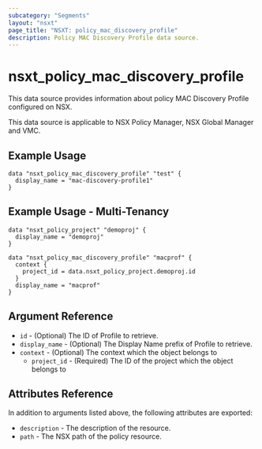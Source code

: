 ```yaml
---
subcategory: "Segments"
layout: "nsxt"
page_title: "NSXT: policy_mac_discovery_profile"
description: Policy MAC Discovery Profile data source.
---
```


# nsxt_policy_mac_discovery_profile

This data source provides information about policy MAC Discovery Profile configured on NSX.

This data source is applicable to NSX Policy Manager, NSX Global Manager and VMC.

## Example Usage

```hcl
data "nsxt_policy_mac_discovery_profile" "test" {
  display_name = "mac-discovery-profile1"
}
```

## Example Usage - Multi-Tenancy

```hcl
data "nsxt_policy_project" "demoproj" {
  display_name = "demoproj"
}

data "nsxt_policy_mac_discovery_profile" "macprof" {
  context {
    project_id = data.nsxt_policy_project.demoproj.id
  }
  display_name = "macprof"
}
```

## Argument Reference

* `id` - (Optional) The ID of Profile to retrieve.
* `display_name` - (Optional) The Display Name prefix of Profile to retrieve.
* `context` - (Optional) The context which the object belongs to
    * `project_id` - (Required) The ID of the project which the object belongs to

## Attributes Reference

In addition to arguments listed above, the following attributes are exported:

* `description` - The description of the resource.
* `path` - The NSX path of the policy resource.
